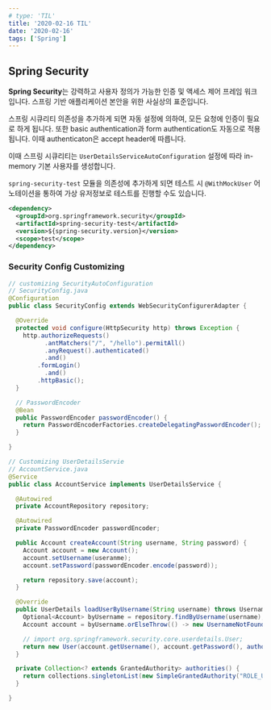 ```yaml
---
# type: 'TIL'
title: '2020-02-16 TIL'
date: '2020-02-16'
tags: ['Spring']
---
```


## Spring Security

**Spring Security**는 강력하고 사용자 정의가 가능한 인증 및 액세스 제어 프레임 워크입니다. 스프링 기반 애플리케이션 본안을 위한 사실상의 표준입니다.

스프링 시큐리티 의존성을 추가하게 되면 자동 설정에 의하여, 모든 요청에 인증이 필요로 하게 됩니다. 또한 basic authentication과 form authentication도 자동으로 적용됩니다. 이때 authenticaton은 accept header에 따릅니다.

이때 스프링 시큐리티는 `UserDetailsServiceAutoConfiguration` 설정에 따라 in-memory 기본 사용자를 생성합니다.

`spring-security-test` 모듈을 의존성에 추가하게 되면 테스트 시 `@WithMockUser` 어노테이션을 통하여 가상 유저정보로 테스트를 진행할 수도 있습니다.

```xml
<dependency>
  <groupId>org.springframework.security</groupId>
  <artifactId>spring-security-test</artifactId>
  <version>${spring-security.version}</version>
  <scope>test</scope>
</dependency>
```

### Security Config Customizing

```java
// customizing SecurityAutoConfiguration
// SecurityConfig.java
@Configuration
public class SecurityConfig extends WebSecurityConfigurerAdapter {

  @Override
  protected void configure(HttpSecurity http) throws Exception {
    http.authorizeRequests()
          .antMatchers("/", "/hello").permitAll()
          .anyRequest().authenticated()
          .and()
        .formLogin()
          .and()
        .httpBasic();
  }

  // PasswordEncoder
  @Bean
  public PasswordEncoder passwordEncoder() {
    return PasswordEncoderFactories.createDelegatingPasswordEncoder();
  }

}
```

```java
// Customizing UserDetailsServie
// AccountService.java
@Service
public class AccountService implements UserDetailsService {

  @Autowired
  private AccountRepository repository;

  @Autowired
  private PasswordEncoder passwordEncoder;

  public Account createAccount(String username, String password) {
    Account account = new Account();
    account.setUsername(useranme);
    account.setPassword(passwordEncoder.encode(password));

    return repository.save(account);
  }

  @Override
  public UserDetails loadUserByUsername(String username) throws UsernameNotFoundException {
    Optional<Account> byUsername = repository.findByUsername(username);
    Account account = byUsername.orElseThrow(() -> new UsernameNotFoundException(username));

    // import org.springframework.security.core.userdetails.User;
    return new User(account.getUsername(), account.getPassword(), authorities());
  }

  private Collection<? extends GrantedAuthority> authorities() {
    return collections.singletonList(new SimpleGrantedAuthority("ROLE_USER"));
  }

}
```
